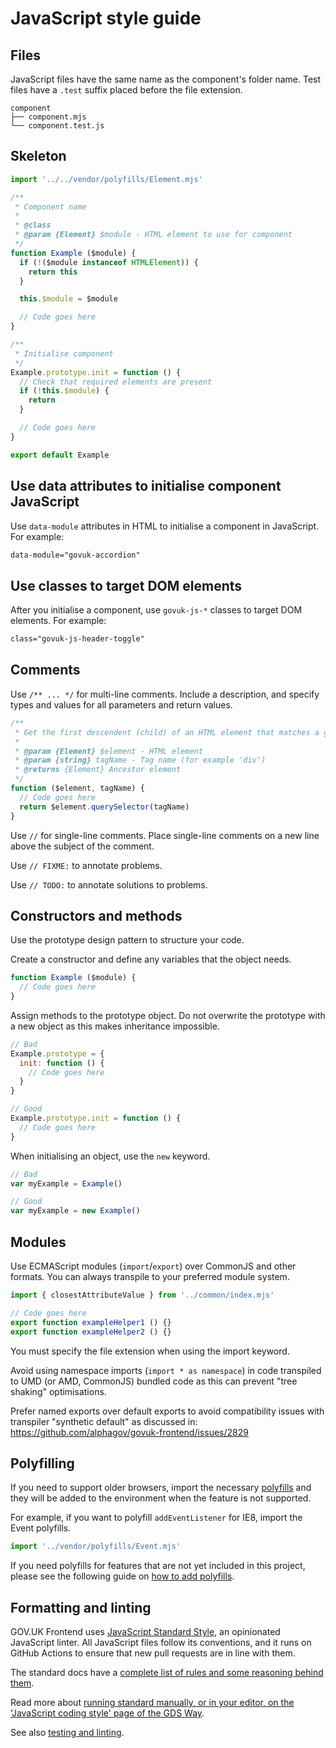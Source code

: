 # JavaScript style guide

## Files

JavaScript files have the same name as the component's folder name. Test files have a `.test` suffix placed before the file extension.

```
component
├── component.mjs
└── component.test.js
```

## Skeleton

```js
import '../../vendor/polyfills/Element.mjs'

/**
 * Component name
 *
 * @class
 * @param {Element} $module - HTML element to use for component
 */
function Example ($module) {
  if (!($module instanceof HTMLElement)) {
    return this
  }

  this.$module = $module

  // Code goes here
}

/**
 * Initialise component
 */
Example.prototype.init = function () {
  // Check that required elements are present
  if (!this.$module) {
    return
  }

  // Code goes here
}

export default Example
```

## Use data attributes to initialise component JavaScript

Use `data-module` attributes in HTML to initialise a component in JavaScript. For example:

```html
data-module="govuk-accordion"
```

## Use classes to target DOM elements

After you initialise a component, use `govuk-js-*` classes to target DOM elements. For example:

```html
class="govuk-js-header-toggle"
```

## Comments

Use `/** ... */` for multi-line comments. Include a description, and specify types and values for all parameters and return values.

```js
/**
 * Get the first descendent (child) of an HTML element that matches a given tag name
 *
 * @param {Element} $element - HTML element
 * @param {string} tagName - Tag name (for example 'div')
 * @returns {Element} Ancestor element
 */
function ($element, tagName) {
  // Code goes here
  return $element.querySelector(tagName)
}
```

Use `//` for single-line comments. Place single-line comments on a new line above the subject of the comment.

Use `// FIXME:` to annotate problems.

Use `// TODO:` to annotate solutions to problems.

## Constructors and methods

Use the prototype design pattern to structure your code.

Create a constructor and define any variables that the object needs.

```js
function Example ($module) {
  // Code goes here
}
```

Assign methods to the prototype object. Do not overwrite the prototype with a new object as this makes inheritance impossible.

```js
// Bad
Example.prototype = {
  init: function () {
    // Code goes here
  }
}

// Good
Example.prototype.init = function () {
  // Code goes here
}
```

When initialising an object, use the `new` keyword.

```js
// Bad
var myExample = Example()

// Good
var myExample = new Example()
```

## Modules

Use ECMAScript modules (`import`/`export`) over CommonJS and other formats. You can always transpile to your preferred module system.

```js
import { closestAttributeValue } from '../common/index.mjs'

// Code goes here
export function exampleHelper1 () {}
export function exampleHelper2 () {}
```

You must specify the file extension when using the import keyword.

Avoid using namespace imports (`import * as namespace`) in code transpiled to UMD (or AMD, CommonJS) bundled code as this can prevent "tree shaking" optimisations.

Prefer named exports over default exports to avoid compatibility issues with transpiler "synthetic default" as discussed in: https://github.com/alphagov/govuk-frontend/issues/2829

## Polyfilling

If you need to support older browsers, import the necessary [polyfills](../../../packages/govuk-frontend/src/govuk/vendor/polyfills) and they will be added to the environment when the feature is not supported.

For example, if you want to polyfill `addEventListener` for IE8, import the Event polyfills.

```js
import '../vendor/polyfills/Event.mjs'
```

If you need polyfills for features that are not yet included in this project, please see the following guide on [how to add polyfills](../polyfilling.md).

## Formatting and linting

GOV.UK Frontend uses [JavaScript Standard Style](https://standardjs.com), an opinionated JavaScript linter. All JavaScript files follow its conventions, and it runs on GitHub Actions to ensure that new pull requests are in line with them.

The standard docs have a [complete list of rules and some reasoning behind them](https://standardjs.com/rules.html).

Read more about [running standard manually, or in your editor, on the 'JavaScript coding style' page of the GDS Way](https://gds-way.cloudapps.digital/manuals/programming-languages/js.html#linting).

See also [testing and linting](/docs/releasing/testing-and-linting.md).
